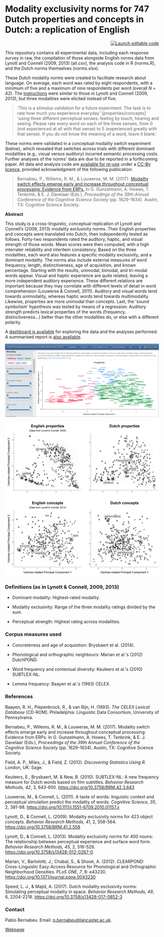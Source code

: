 # Modality exclusivity norms for 747 Dutch properties and concepts in Dutch: a replication of English

<div style="text-align: right !important;"> <a href="https://mybinder.org/v2/gh/pablobernabeu/Modality-exclusivity-norms-747-Dutch-English-replication/master" alt="Launch editable code"> <img alt="Launch editable code" src="https://mybinder.org/badge_logo.svg"></img> </a> </div>

This repository contains all experimental data, including each response survey in raw, the compilation of those alongside English norms data from Lynott and Connell (2009, 2013) (all.csv), the analysis code in R (norms.R), and the Dutch norms themselves (norms.xlsx).

These Dutch modality norms were created to facilitate research about language. On average, each word was rated by eight respondents, with a minimum of five and a maximum of nine respondents per word (overall *N* = 42). The [instructions](https://osf.io/ungey/) were similar to those in Lynott and Connell (2009, 2013), but three modalities were elicited instead of five.

> <span style = "font-size: 14px;"> 'This is a stimulus validation for a future experiment. The task is to rate how much you experience everyday' [properties/concepts] 'using three different perceptual senses: feeling by touch, hearing and seeing. Please rate every word on each of the three senses, from 0 (not experienced at all with that sense) to 5 (experienced greatly with that sense). If you do not know the meaning of a word, leave it blank.' </span>

These norms were validated in a conceptual modality switch experiment (below), which revealed that switches across trials with different dominant modalities (e.g., visual versus auditory) incurred semantic processing costs. Further analyses of the norms' data are due to be reported in a forthcoming paper. All data and analysis code are [available for re-use](https://osf.io/brkjw/wiki/home/) under a [CC-By licence](https://creativecommons.org/licenses/by/4.0/), provided acknowledgment of the following publication:

> <span style = "font-size: 14.1px;"> Bernabeu, P., Willems, R. M., & Louwerse, M. M. (2017). [Modality switch effects emerge early and increase throughout conceptual processing: Evidence from ERPs.](https://mindmodeling.org/cogsci2017/papers/0318/index.html) In G. Gunzelmann, A. Howes,  T. Tenbrink, & E. J. Davelaar (Eds.), *Proceedings of the 39th Annual Conference of the Cognitive Science Society* (pp. 1629-1634). Austin, TX: Cognitive Science Society. </span>


**Abstract**

This study is a cross-linguistic, conceptual replication of Lynott and Connell’s (2009, 2013) modality exclusivity norms. Their English properties and concepts were translated into Dutch, then independently tested as follows. Forty-two respondents rated the auditory, haptic, and visual strength of those words. Mean scores were then computed, with a high interrater reliability and interitem consistency. Based on the three modalities, each word also features a specific modality exclusivity, and a dominant modality. The norms also include external measures of word frequency, length, distinctiveness, age of acquisition, and known percentage. Starting with the results, unimodal, bimodal, and tri-modal words appear. Visual and haptic experience are quite related, leaving a more independent auditory experience. These different relations are important because they may correlate with different levels of detail in word comprehension (Louwerse &amp; Connell, 2011). Auditory and visual words tend towards unimodality, whereas haptic words tend towards multimodality. Likewise, properties are more unimodal than concepts. Last, the 'sound symbolism' hypothesis was tested by means of a regression: Auditory strength predicts lexical properties of the words (frequency, distinctiveness...) better than the other modalities do, or else with a different polarity.

A [dashboard is available](https://pablobernabeu.shinyapps.io/dutch-modality-exclusivity-norms/) for exploring the data and the analyses performed. A summarised report is [also available](https://www.linkedin.com/pulse/modality-exclusivity-norms-336-properties-411-dutch-english-bernabeu).

![Dashboard .](/screenshot%20dashboard%20norms.png)

![The relation among auditory, haptic, and visual modalities in property and concept words, in English and Dutch.](/allfour_lowres.png)


### **Definitions** (as in Lynott & Connell, 2009, 2013)

- Dominant modality: Highest-rated modality.

- Modality exclusivity: Range of the three modality ratings divided by the sum.

- Perceptual strength: Highest rating across modalities.


### Corpus measures used

* Concreteness and age of acquisition: Brysbaert et al. (2014).

* Phonological and orthographic neighbours: Marian et al.'s (2012) DutchPOND.

* Word frequency and contextual diversity: Keuleers et al.'s (2010) SUBTLEX-NL.

* Lemma frequency: Baayen et al.'s (1993) CELEX.


### References

Baayen, R. H., Piepenbrock, R., & van Rijn, H. (1993). *The CELEX Lexical Database* [CD-ROM]. Philadelphia: Linguistic Data Consortium, University of Pennsylvania.

Bernabeu, P., Willems, R. M., & Louwerse, M. M. (2017). Modality switch effects emerge early and increase throughout conceptual processing: Evidence from ERPs. In G. Gunzelmann, A. Howes,  T. Tenbrink, & E. J. Davelaar (Eds.), *Proceedings of the 39th Annual Conference of the Cognitive Science Society* (pp. 1629-1634). Austin, TX: Cognitive Science Society.

Field, A. P., Miles, J., & Field, Z. (2012). *Discovering Statistics Using R*. London, UK: Sage.

Keuleers, E., Brysbaert, M. & New, B. (2010). SUBTLEX-NL: A new frequency measure for Dutch words based on film subtitles. *Behavior Research Methods, 42*, 3, 643-650. https://doi.org/10.3758/BRM.42.3.643

Louwerse, M., & Connell, L. (2011). A taste of words: linguistic context and perceptual simulation predict the modality of words. *Cognitive Science, 35*, 2, 381-98. https://doi.org/10.1111/j.1551-6709.2010.01157.x

Lynott, D., & Connell, L. (2009). Modality exclusivity norms for 423 object concepts. *Behavior Research Methods, 41*, 2, 558-564. https://doi.org/10.3758/BRM.41.2.558

Lynott, D., & Connell, L. (2013). Modality exclusivity norms for 400 nouns: The relationship between perceptual experience and surface word form. *Behavior Research Methods, 45*, 2, 516-526. https://doi.org/10.3758/s13428-012-0267-0

Marian, V., Bartolotti, J., Chabal, S., & Shook, A. (2012). CLEARPOND: Cross-Linguistic Easy-Access Resource for Phonological and Orthographic Neighborhood Densities. *PLoS ONE, 7*, 8: e43230. https://doi.org/10.1371/journal.pone.0043230

Speed, L. J., & Majid, A. (2017). Dutch modality exclusivity norms: Simulating perceptual modality in space. *Behavior Research Methods, 49*, 6, 2204-2218. https://doi.org/10.3758/s13428-017-0852-3


### Contact

Pablo Bernabeu. Email: p.bernabeu@lancaster.ac.uk.

[Webpage](http://www.research.lancs.ac.uk/portal/en/people/pablo-de-juan-bernabeu)
